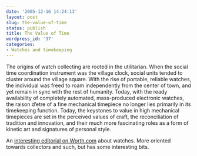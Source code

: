 ```yaml
---
date: '2005-12-16 14:24:13'
layout: post
slug: the-value-of-time
status: publish
title: The Value of Time
wordpress_id: '37'
categories:
- Watches and timekeeping
---
```


> 
The origins of watch collecting are rooted in the utilitarian. When the social time coordination instrument was the village clock, social units tended to cluster around the village square. With the rise of portable, reliable watches, the individual was freed to roam independently from the center of town, and yet remain in sync with the rest of humanity. Today, with the ready availability of completely automated, mass-produced electronic watches, the raison d’etre of a fine mechanical timepiece no longer lies primarily in its timekeeping function. Today, the keystones to value in high mechanical timepieces are set in the perceived values of craft, the reconciliation of tradition and innovation, and their much more fascinating roles as a form of kinetic art and signatures of personal style.




An [interesting editorial on Worth.com](http://www.worth.com/Editorial/Money-Meaning/Passion-Investments/Watches-Jewelry/Watches-The-Value-of-Time-Print.asp) about watches. More oriented towards collectors and such, but has some interesting bits.
